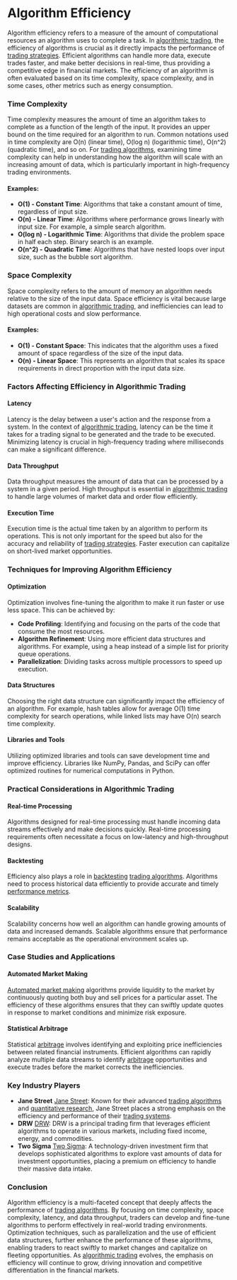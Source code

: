 # Algorithm Efficiency

Algorithm efficiency refers to a measure of the amount of computational resources an algorithm uses to complete a task. In [algorithmic trading](../a/algorithmic_trading.md), the efficiency of algorithms is crucial as it directly impacts the performance of [trading strategies](../t/trading_strategies.md). Efficient algorithms can handle more data, execute trades faster, and make better decisions in real-time, thus providing a competitive edge in financial markets. The efficiency of an algorithm is often evaluated based on its time complexity, space complexity, and in some cases, other metrics such as energy consumption. 

### Time Complexity

Time complexity measures the amount of time an algorithm takes to complete as a function of the length of the input. It provides an upper bound on the time required for an algorithm to run. Common notations used in time complexity are O(n) (linear time), O(log n) (logarithmic time), O(n^2) (quadratic time), and so on. For [trading algorithms](../t/trading_algorithms.md), examining time complexity can help in understanding how the algorithm will scale with an increasing amount of data, which is particularly important in high-frequency trading environments.

#### Examples:

- **O(1) - Constant Time**: Algorithms that take a constant amount of time, regardless of input size.
- **O(n) - Linear Time**: Algorithms where performance grows linearly with input size. For example, a simple search algorithm.
- **O(log n) - Logarithmic Time**: Algorithms that divide the problem space in half each step. Binary search is an example.
- **O(n^2) - Quadratic Time**: Algorithms that have nested loops over input size, such as the bubble sort algorithm.

### Space Complexity

Space complexity refers to the amount of memory an algorithm needs relative to the size of the input data. Space efficiency is vital because large datasets are common in [algorithmic trading](../a/algorithmic_trading.md), and inefficiencies can lead to high operational costs and slow performance.

#### Examples:

- **O(1) - Constant Space**: This indicates that the algorithm uses a fixed amount of space regardless of the size of the input data.
- **O(n) - Linear Space**: This represents an algorithm that scales its space requirements in direct proportion with the input data size.

### Factors Affecting Efficiency in Algorithmic Trading

#### Latency

Latency is the delay between a user's action and the response from a system. In the context of [algorithmic trading](../a/algorithmic_trading.md), latency can be the time it takes for a trading signal to be generated and the trade to be executed. Minimizing latency is crucial in high-frequency trading where milliseconds can make a significant difference.

#### Data Throughput

Data throughput measures the amount of data that can be processed by a system in a given period. High throughput is essential in [algorithmic trading](../a/algorithmic_trading.md) to handle large volumes of market data and order flow efficiently. 

#### Execution Time

Execution time is the actual time taken by an algorithm to perform its operations. This is not only important for the speed but also for the accuracy and reliability of [trading strategies](../t/trading_strategies.md). Faster execution can capitalize on short-lived market opportunities.

### Techniques for Improving Algorithm Efficiency

#### Optimization

Optimization involves fine-tuning the algorithm to make it run faster or use less space. This can be achieved by:

- **Code Profiling**: Identifying and focusing on the parts of the code that consume the most resources.
- **Algorithm Refinement**: Using more efficient data structures and algorithms. For example, using a heap instead of a simple list for priority queue operations.
- **Parallelization**: Dividing tasks across multiple processors to speed up execution.

#### Data Structures

Choosing the right data structure can significantly impact the efficiency of an algorithm. For example, hash tables allow for average O(1) time complexity for search operations, while linked lists may have O(n) search time complexity.

#### Libraries and Tools

Utilizing optimized libraries and tools can save development time and improve efficiency. Libraries like NumPy, Pandas, and SciPy can offer optimized routines for numerical computations in Python.

### Practical Considerations in Algorithmic Trading

#### Real-time Processing

Algorithms designed for real-time processing must handle incoming data streams effectively and make decisions quickly. Real-time processing requirements often necessitate a focus on low-latency and high-throughput designs.

#### Backtesting

Efficiency also plays a role in [backtesting](../b/backtesting.md) [trading algorithms](../t/trading_algorithms.md). Algorithms need to process historical data efficiently to provide accurate and timely [performance metrics](../p/performance_metrics.md).

#### Scalability

Scalability concerns how well an algorithm can handle growing amounts of data and increased demands. Scalable algorithms ensure that performance remains acceptable as the operational environment scales up.

### Case Studies and Applications

#### Automated Market Making

[Automated market making](../a/automated_market_making.md) algorithms provide liquidity to the market by continuously quoting both buy and sell prices for a particular asset. The efficiency of these algorithms ensures that they can swiftly update quotes in response to market conditions and minimize risk exposure.

#### Statistical Arbitrage

Statistical [arbitrage](../a/arbitrage.md) involves identifying and exploiting price inefficiencies between related financial instruments. Efficient algorithms can rapidly analyze multiple data streams to identify [arbitrage](../a/arbitrage.md) opportunities and execute trades before the market corrects the inefficiencies.

### Key Industry Players

- **Jane Street** [Jane Street](https://www.janestreet.com): Known for their advanced [trading algorithms](../t/trading_algorithms.md) and [quantitative research](../q/quantitative_research.md), Jane Street places a strong emphasis on the efficiency and performance of their [trading systems](../t/trading_systems.md).
- **DRW** [DRW](https://drw.com): DRW is a principal trading firm that leverages efficient algorithms to operate in various markets, including fixed income, energy, and commodities.
- **Two Sigma** [Two Sigma](https://www.twosigma.com): A technology-driven investment firm that develops sophisticated algorithms to explore vast amounts of data for investment opportunities, placing a premium on efficiency to handle their massive data intake.

### Conclusion

Algorithm efficiency is a multi-faceted concept that deeply affects the performance of [trading algorithms](../t/trading_algorithms.md). By focusing on time complexity, space complexity, latency, and data throughput, traders can develop and fine-tune algorithms to perform effectively in real-world trading environments. Optimization techniques, such as parallelization and the use of efficient data structures, further enhance the performance of these algorithms, enabling traders to react swiftly to market changes and capitalize on fleeting opportunities. As [algorithmic trading](../a/algorithmic_trading.md) evolves, the emphasis on efficiency will continue to grow, driving innovation and competitive differentiation in the financial markets.
